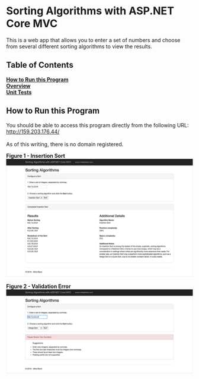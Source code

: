 # Sorting Algorithms with ASP.NET Core MVC
This is a web app that allows you to enter a set of numbers and choose from several different sorting algorithms to view the results.

## Table of Contents
**[How to Run this Program](#how-to-run-this-program)**  
**[Overview](#overview)**<br /> 
**[Unit Tests](#unit-tests)**<br /> 

## How to Run this Program
You should be able to access this program directly from the following URL:<br />
http://159.203.176.44/
<br /><br />
As of this writing, there is no domain registered.<br />

**Figure 1 - Insertion Sort**
![Insertion Sort](https://github.com/mikeuf/sorting-algorithms-asp/blob/master/1-insertion-sort.jpg "Insertion Sort")

**Figure 2 - Validation Error**
![Validation Error](https://github.com/mikeuf/sorting-algorithms-asp/blob/master/2-validation-error.jpg "Validation Error")
